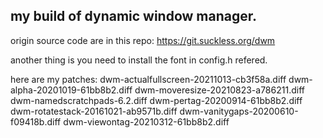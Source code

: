 ## my build of dynamic window manager.

origin source code are in this repo:
https://git.suckless.org/dwm

another thing is you need to install the font in config.h refered.

here are my patches:
dwm-actualfullscreen-20211013-cb3f58a.diff
dwm-alpha-20201019-61bb8b2.diff
dwm-moveresize-20210823-a786211.diff
dwm-namedscratchpads-6.2.diff
dwm-pertag-20200914-61bb8b2.diff
dwm-rotatestack-20161021-ab9571b.diff
dwm-vanitygaps-20200610-f09418b.diff
dwm-viewontag-20210312-61bb8b2.diff

